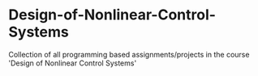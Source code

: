 # Design-of-Nonlinear-Control-Systems

Collection of all programming based assignments/projects in the course 'Design of Nonlinear Control Systems'
